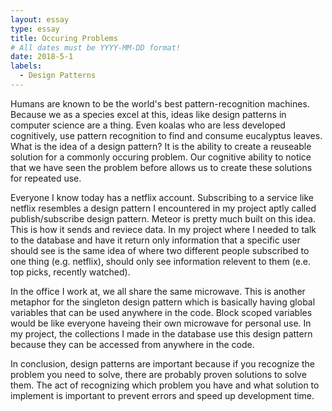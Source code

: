 ```yaml
---
layout: essay
type: essay
title: Occuring Problems
# All dates must be YYYY-MM-DD format!
date: 2018-5-1
labels:
  - Design Patterns
---
```


Humans are known to be the world's best pattern-recognition machines. Because we as a species excel at this, ideas like design patterns in computer science are a thing. Even koalas who are less developed cognitively, use pattern recognition to find and consume eucalyptus leaves. What is the idea of a design pattern? It is the ability to create a reuseable solution for a commonly occuring problem. Our cognitive ability to notice that we have seen the problem before allows us to create these solutions for repeated use. 

Everyone I know today has a netflix account. Subscribing to a service like netflix resembles a design pattern I encountered in my project aptly called  publish/subscribe design pattern. Meteor is pretty much built on this idea. This is how it sends and reviece data. In my project where I needed to talk to the database and have it return only information that a specific user should see is the same idea of where two different people subscribed to one thing (e.g. netflix), should only see information relevent to them (e.e. top picks, recently watched).

In the office I work at, we all share the same microwave. This is another metaphor for the singleton design pattern which is basically having global variables that can be used anywhere in the code. Block scoped variables would be like everyone haveing their own microwave for personal use. In my project, the collections I made in the database use this design pattern because they can be accessed from anywhere in the code.

In conclusion, design patterns are important because if you recognize the problem you need to solve, there are probably proven solutions to solve them. The act of recognizing which problem you have and what solution to implement is important to prevent errors and speed up development time. 
